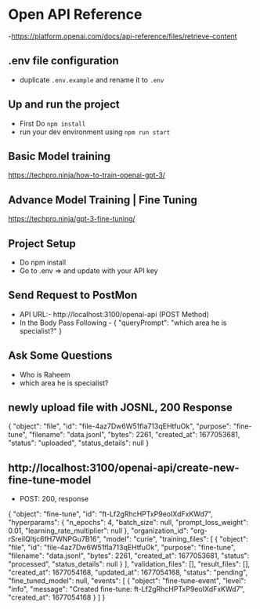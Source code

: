 # Open API Reference

-https://platform.openai.com/docs/api-reference/files/retrieve-content

## .env file configuration

- duplicate `.env.example` and rename it to `.env`

## Up and run the project

- First Do `npm install`
- run your dev environment using `npm run start`

## Basic Model training

https://techpro.ninja/how-to-train-openai-gpt-3/

## Advance Model Training | Fine Tuning

https://techpro.ninja/gpt-3-fine-tuning/

## Project Setup

- Do npm install
- Go to .env => and update with your API key

## Send Request to PostMon

- API URL:- http://localhost:3100/openai-api (POST Method)
- In the Body Pass Following - { "queryPrompt": "which area he is specialist?" }

## Ask Some Questions

- Who is Raheem
- which area he is specialist?

## newly upload file with JOSNL, 200 Response

{
"object": "file",
"id": "file-4az7Dw6W51fla713qEHtfuOk",
"purpose": "fine-tune",
"filename": "data.jsonl",
"bytes": 2261,
"created_at": 1677053681,
"status": "uploaded",
"status_details": null
}

## http://localhost:3100/openai-api/create-new-fine-tune-model

- POST: 200, response

{
"object": "fine-tune",
"id": "ft-Lf2gRhcHPTxP9eoIXdFxKWd7",
"hyperparams": {
"n_epochs": 4,
"batch_size": null,
"prompt_loss_weight": 0.01,
"learning_rate_multiplier": null
},
"organization_id": "org-rSreiIQltjc6fH7WNPGu7B16",
"model": "curie",
"training_files": [
{
"object": "file",
"id": "file-4az7Dw6W51fla713qEHtfuOk",
"purpose": "fine-tune",
"filename": "data.jsonl",
"bytes": 2261,
"created_at": 1677053681,
"status": "processed",
"status_details": null
}
],
"validation_files": [],
"result_files": [],
"created_at": 1677054168,
"updated_at": 1677054168,
"status": "pending",
"fine_tuned_model": null,
"events": [
{
"object": "fine-tune-event",
"level": "info",
"message": "Created fine-tune: ft-Lf2gRhcHPTxP9eoIXdFxKWd7",
"created_at": 1677054168
}
]
}
